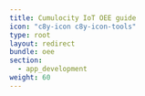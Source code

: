 ```yaml
---
title: Cumulocity IoT OEE guide
icon: "c8y-icon c8y-icon-tools"
type: root
layout: redirect
bundle: oee
section: 
  - app_development
weight: 60
---
```

